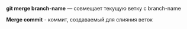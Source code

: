 **git merge branch-name** — совмещает текущую ветку с branch-name

**Merge commit** - коммит, создаваемый для слияния веток